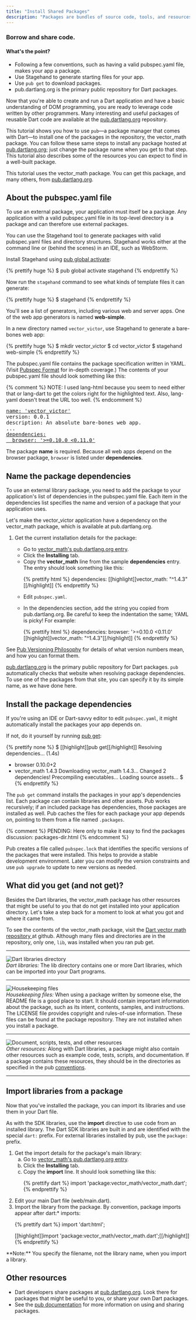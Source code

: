 ```yaml
---
title: "Install Shared Packages"
description: "Packages are bundles of source code, tools, and resources that help you to organize and share code"
---
```


### Borrow and share code.

<div class="panel" markdown="1">

#### <a id="whats-the-point" class="anchor" href="#whats-the-point" aria-hidden="true"><span class="octicon octicon-link"></span></a>What's the point?

* Following a few conventions, such as having a valid pubspec.yaml file,
  makes your app a package.
* Use Stagehand to generate starting files for your app.
* Use `pub get` to download packages.
* pub.dartlang.org is the primary public repository for Dart packages.

</div>

Now that you're able to create and run a Dart application
and have a basic understanding of DOM programming,
you are ready to leverage code written by other programmers.
Many interesting and useful packages of reusable Dart code
are available at the
<a href="https://pub.dartlang.org/">pub.dartlang.org</a>
repository.

This tutorial shows you how to use `pub`&mdash;a package manager
that comes with Dart&mdash;to
install one of the packages in the repository,
the vector_math package.
You can follow these same steps to install any package hosted at
<a href="https://pub.dartlang.org/">pub.dartlang.org</a>;
just change the package name when you get to that step.
This tutorial also describes some of the resources you can expect to find
in a well-built package.

This tutorial uses the vector_math package. You can get this package,
and many others, from [pub.dartlang.org](https://pub.dartlang.org/).

## About the pubspec.yaml file

To use an external package,
your application must itself be a package.
Any application with a valid pubspec.yaml file in its top-level directory
is a package and can therefore use external packages.

You can use the Stagehand tool to generate packages
with valid pubspec.yaml files and directory structures.
Stagehand works either at the command line or (behind the scenes) in an IDE,
such as WebStorm.

Install Stagehand using [pub global activate](/tools/pub/cmd/pub-global):

{% prettify huge %}
$ pub global activate stagehand
{% endprettify %}

Now run the `stagehand` command to see what kinds of template files
it can generate:

{% prettify huge %}
$ stagehand
{% endprettify %}

You'll see a list of generators, including various web and server apps.
One of the web app generators is named **web-simple**.

In a new directory named `vector_victor`,
use Stagehand to generate a bare-bones web app:

{% prettify huge %}
$ mkdir vector_victor
$ cd vector_victor
$ stagehand web-simple
{% endprettify %}

The pubspec.yaml file contains the package specification written in YAML.
(Visit <a href="/tools/pub/pubspec">Pubspec Format</a>
for in-depth coverage.)
The contents of your pubspec.yaml file should look something like this:

{% comment %}
NOTE: I used lang-html because you seem to need either that or lang-dart
to get the colors right for the highlighted text. Also, lang-yaml doesn't
treat the URL too well.
{% endcomment %}
<pre class="prettyprint lang-html allow-scroll">
<a href="#" class="dart-popover" data-toggle="popover" data-html="true" data-trigger="hover focus" data-content="Package name (required)">name: 'vector_victor'</a>
version: 0.0.1
description: An absolute bare-bones web app.
...
<a href="#" class="dart-popover" data-toggle="popover" data-html="true" data-trigger="hover focus" data-content="List of required packages">dependencies:
  browser: '>=0.10.0 &lt;0.11.0'</a>
</pre>

The package **name** is required.
Because all web apps depend on the browser package,
`browser` is listed under **dependencies**.


## Name the package dependencies

To use an external library package,
you need to add the package to your
application's list of dependencies
in the pubspec.yaml file.
Each item in the dependencies list
specifies the name and version
of a package that your application uses.

Let's make the vector_victor application have a dependency
on the vector_math package,
which is available at pub.dartlang.org.

1. Get the current installation details for the package:

   <ul type="a">
   <li> Go to
   <a href="https://pub.dartlang.org/packages/vector_math"
   target="_blank">vector_math's pub.dartlang.org entry</a>.
   </li>

   <li> Click the <b>Installing</b> tab.
   </li>

   <li> Copy the <b>vector_math</b> line from
   the sample <b>dependencies</b> entry.
   The entry should look something like this:

   {% prettify html %}
dependencies:
  [[highlight]]vector_math: "^1.4.3"[[/highlight]]
   {% endprettify %}
   </li>

2. Edit `pubspec.yaml`.

3. In the dependencies section,
   add the string you copied from pub.dartlang.org.
   Be careful to keep the indentation the same;
   YAML is picky!
   For example:

   {% prettify html %}
dependencies:
  browser: '>=0.10.0 <0.11.0'
  [[highlight]]vector_math: "^1.4.3"[[/highlight]]
   {% endprettify %}

See [Pub Versioning Philosophy](/tools/pub/versioning)
for details of what version numbers mean,
and how you can format them.

<a href="https://pub.dartlang.org/">pub.dartlang.org</a>
is the primary public repository for Dart packages.
`pub` automatically checks that
website when resolving package dependencies.
To use one of the packages from that site,
you can specify it by its simple name,
as we have done here.

## Install the package dependencies

If you're using an IDE or Dart-savvy editor to edit `pubspec.yaml`,
it might automatically install the packages your app depends on.

If not, do it yourself by running
[pub get](/tools/pub/cmd/pub-get):

{% prettify none %}
$ [[highlight]]pub get[[/highlight]]
Resolving dependencies... (1.4s)
+ browser 0.10.0+2
+ vector_math 1.4.3
Downloading vector_math 1.4.3...
Changed 2 dependencies!
Precompiling executables...
Loading source assets...
$
{% endprettify %}

The `pub get` command installs the
packages in your app's dependencies list.
Each package can contain libraries and other assets.
Pub works recursively;
if an included package has dependencies, those packages are installed as well.
Pub caches the files for each package your app depends on,
pointing to them from a file named `.packages`.

{% comment %}
PENDING: Here only to make it easy to find the packages discussion: packages-dir.html
{% endcomment %}

Pub creates a file called `pubspec.lock`
that identifies the specific versions of the packages that were installed.
This helps to provide a stable development environment.
Later you can modify the version constraints and use `pub upgrade`
to update to new versions as needed.

## What did you get (and not get)?

Besides the Dart libraries,
the vector_math package has other resources that might be useful to you
that do not get installed into your application directory.
Let's take a step back for a moment to look at what
you got and where it came from.

To see the contents of the vector_math package,
visit the
<a href="https://github.com/johnmccutchan/vector_math" target="_blank">
Dart vector math repository
</a>
at github.
Although many files and directories are in the repository,
only one, `lib`, was installed when you ran pub get.

<div>
  <hr>
  <div class="row">
    <div class="col-md-3">
    <img class="scale-img-max" src="/tutorials/images/libraries-folder.png"
         alt="Dart libraries directory"/>
    </div>
    <div class="col-md-7">
      <em>Dart libraries:</em>
      The lib directory contains one or more Dart libraries,
      which can be imported into your Dart programs.
    </div>
  </div>
  <hr>
  <div class="row">
    <div class="col-md-3">
    <img class="scale-img-max" src="/tutorials/images/housekeeping-files.png"
         alt="Housekeeping files"/>
    </div>
    <div class="col-md-7">
      <em>Housekeeping files:</em>
      When using a package written by someone else,
      the README file is a good place to start.
      It should contain important information about the package,
      such as its intent, contents, samples, and instructions.
      The LICENSE file provides copyright and rules-of-use information.
      These files can be found at the package repository.
      They are not installed when you install a package.
    </div>
  </div>
  <hr>
  <div class="row">
    <div class="col-md-3">
    <img class="scale-img-max" src="/tutorials/images/other-folders.png"
         alt="Document, scripts, tests, and other resources"/>
    </div>
    <div class="col-md-7">
      <em>Other resources:</em>
      Along with Dart libraries,
      a package might also contain other resources
      such as example code, tests, scripts, and documentation.
      If a package contains these resources,
      they should be in the directories as specified in the pub
<a href="/tools/pub/package-layout">conventions</a>.
    </div>
  </div>
  <hr>
</div>

## Import libraries from a package

Now that you've installed the package,
you can import its libraries and use them in your Dart file.

As with the SDK libraries,
use the **import** directive to use code from an installed library.
The Dart SDK libraries are built in and
are identified with the special `dart:` prefix.
For external libraries installed by pub,
use the `package:` prefix.

<ol>
  <li>
  Get the import details for the package's main library:

  <ol type="a">
  <li> Go to
  <a href="https://pub.dartlang.org/packages/vector_math"
  target="_blank">vector_math's pub.dartlang.org entry</a>.
  </li>

   <li> Click the <b>Installing</b> tab.
   </li>

   <li> Copy the <b>import</b> line.
   It should look something like this:

{% prettify dart %}
import 'package:vector_math/vector_math.dart';
{% endprettify %}
   </li>
  </ol>
  </li>

  <li>
  Edit your main Dart file (web/main.dart).
  </li>

  <li>
  Import the library from the package.
  By convention, package imports appear after dart:* imports:

{% prettify dart %}
import 'dart:html';

[[highlight]]import 'package:vector_math/vector_math.dart';[[/highlight]]
{% endprettify %}
  </li>
</ol>

<aside class="alert alert-info" markdown="1">
**Note:**
You specify the filename, not the library name,
when you import a library.
</aside>


## Other resources

* Dart developers share packages at
  [pub.dartlang.org](https://pub.dartlang.org/).
  Look there for packages that might be useful to you,
  or share your own Dart packages.
* See the [pub documentation](/tools/pub)
  for more information on using and sharing packages.

